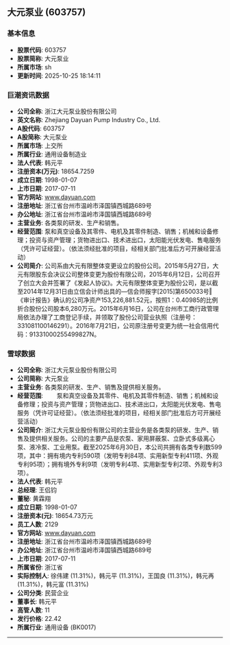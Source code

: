 ## 大元泵业 (603757)

### 基本信息

- **股票代码**: 603757
- **股票简称**: 大元泵业
- **所属市场**: sh
- **更新时间**: 2025-10-25 18:14:11

### 巨潮资讯数据

- **公司全称**: 浙江大元泵业股份有限公司
- **英文名称**: Zhejiang Dayuan Pump Industry Co., Ltd.
- **A股代码**: 603757
- **A股简称**: 大元泵业
- **所属市场**: 上交所
- **所属行业**: 通用设备制造业
- **法人代表**: 韩元平
- **注册资本(万元)**: 18654.7259
- **成立日期**: 1998-01-07
- **上市日期**: 2017-07-11
- **官方网站**: www.dayuan.com
- **注册地址**: 浙江省台州市温岭市泽国镇西城路689号
- **办公地址**: 浙江省台州市温岭市泽国镇西城路689号
- **主营业务**: 各类泵的研发、生产和销售。
- **经营范围**: 泵和真空设备及其零件、电机及其零件制造、销售；机械和设备修理；投资与资产管理；货物进出口、技术进出口，太阳能光伏发电、售电服务（凭许可证经营）。（依法须经批准的项目，经相关部门批准后方可开展经营活动）
- **公司简介**: 公司系由大元有限整体变更设立的股份公司。2015年5月27日，大元有限股东会决议公司整体变更为股份有限公司，2015年6月12日，公司召开了创立大会并签署了《发起人协议》。大元有限整体变更为股份公司，是以截至2014年12月31日由立信会计师出具的―信会师报字[2015]第650033号‖《审计报告》确认的公司净资产153,226,881.52元，按照1：0.40985的比例折合股份公司股本6,280万元。2015年6月16日，公司在台州市工商行政管理局依法办理了工商登记手续，并领取了股份公司营业执照（注册号：331081100146291）。2016年7月21日，公司原注册号变更为统一社会信用代码：91331000255499827N。

### 雪球数据

- **公司全称**: 浙江大元泵业股份有限公司
- **公司简称**: 大元泵业
- **主营业务**: 各类泵的研发、生产、销售及提供相关服务。
- **经营范围**: 　　泵和真空设备及其零件、电机及其零件制造、销售；机械和设备修理；投资与资产管理；货物进出口、技术进出口，太阳能光伏发电、售电服务（凭许可证经营）。（依法须经批准的项目，经相关部门批准后方可开展经营活动）
- **公司简介**: 浙江大元泵业股份有限公司的主营业务是各类泵的研发、生产、销售及提供相关服务。公司的主要产品是农泵、家用屏蔽泵、立卧式多级离心泵、液冷泵、工业用泵。截至2025年6月30日，本公司共拥有各类专利数599项，其中：拥有境内专利590项（发明专利84项、实用新型专利411项、外观专利95项）；拥有境外专利9项（发明专利4项、实用新型专利2项、外观专利3项）。
- **法人代表**: 韩元平
- **总经理**: 王侣钧
- **董秘**: 黄霖翔
- **成立日期**: 1998-01-07
- **注册资本(元)**: 18654.73万元
- **员工人数**: 2129
- **官方网站**: www.dayuan.com
- **注册地址**: 浙江省台州市温岭市泽国镇西城路689号
- **办公地址**: 浙江省台州市温岭市泽国镇西城路689号
- **上市日期**: 2017-07-11
- **所属省份**: 浙江省
- **实际控制人**: 徐伟建 (11.31%)，韩元平 (11.31%)，王国良 (11.31%)，韩元再 (11.31%)，韩元富 (11.31%)
- **公司分类**: 民营企业
- **董事长**: 韩元平
- **高管人数**: 11
- **发行价格**: 22.42
- **所属行业**: 通用设备 (BK0017)

---